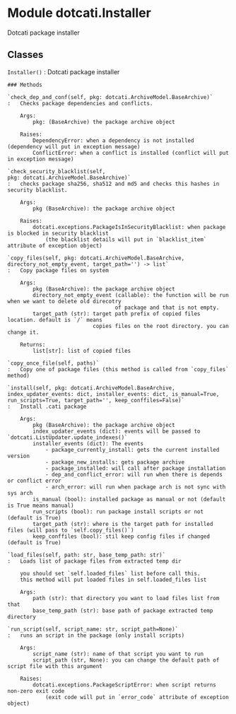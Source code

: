 Module dotcati.Installer
========================
Dotcati package installer

Classes
-------

`Installer()`
:   Dotcati package installer

    ### Methods

    `check_dep_and_conf(self, pkg: dotcati.ArchiveModel.BaseArchive)`
    :   Checks package dependencies and conflicts.
        
        Args:
            pkg: (BaseArchive) the package archive object
        
        Raises:
            DependencyError: when a dependency is not installed (dependency will put in exception message)
            ConflictError: when a conflict is installed (conflict will put in exception message)

    `check_security_blacklist(self, pkg: dotcati.ArchiveModel.BaseArchive)`
    :   checks package sha256, sha512 and md5 and checks this hashes in security blacklist.
        
        Args:
            pkg (BaseArchive): the package archive object
        
        Raises:
            dotcati.exceptions.PackageIsInSecurityBlacklist: when package is blocked in security blacklist
                (the blacklist details will put in `blacklist_item` attribute of exception object)

    `copy_files(self, pkg: dotcati.ArchiveModel.BaseArchive, directory_not_empty_event, target_path='') ‑> list`
    :   Copy package files on system
        
        Args:
            pkg (BaseArchive): the package archive object
            directory_not_empty_event (callable): the function will be run when we want to delete old direcotry
                                      of package and that is not empty.
            target_path (str): target path prefix of copied files location. default is `/` means
                               copies files on the root directory. you can change it.
        
        Returns:
            list[str]: list of copied files

    `copy_once_file(self, paths)`
    :   Copy one of package files (this method is called from `copy_files` method)

    `install(self, pkg: dotcati.ArchiveModel.BaseArchive, index_updater_events: dict, installer_events: dict, is_manual=True, run_scripts=True, target_path='', keep_conffiles=False)`
    :   Install .cati package
        
        Args:
            pkg (BaseArchive): the package archive object
            index_updater_events (dict): events will be passed to `dotcati.ListUpdater.update_indexes()`
            installer_events (dict): The events
                - package_currently_install: gets the current installed version
                - package_new_installs: gets package archive
                - package_installed: will call after package installation
                - dep_and_conflict_error: will run when there is depends or conflict error
                - arch_error: will run when package arch is not sync with sys arch
            is_manual (bool): installed package as manual or not (default is True means manual)
            run_scripts (bool): run package install scripts or not (default is True)
            target_path (str): where is the target path for installed files (will pass to `self.copy_files()`)
            keep_conffiles (bool): stil keep config files if changed (default is True)

    `load_files(self, path: str, base_temp_path: str)`
    :   Loads list of package files from extracted temp dir
        
        you should set `self.loaded_files` list before call this.
        this method will put loaded files in self.loaded_files list
        
        Args:
            path (str): that directory you want to load files list from that
            base_temp_path (str): base path of package extracted temp directory

    `run_script(self, script_name: str, script_path=None)`
    :   runs an script in the package (only install scripts)
        
        Args:
            script_name (str): name of that script you want to run
            script_path (str, None): you can change the default path of script file with this argument
        
        Raises:
            dotcati.exceptions.PackageScriptError: when script returns non-zero exit code
                (exit code will put in `error_code` attribute of exception object)